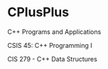 # CPlusPlus
C++ Programs and Applications

CSIS 45: C++ Programming I

CIS 279 - C++ Data Structures
